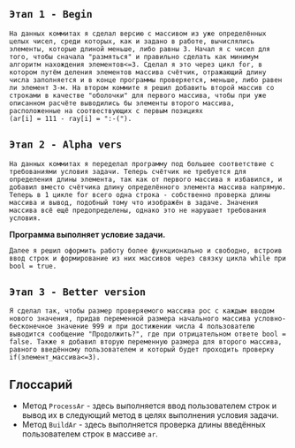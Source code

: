 ## ``Этап 1 - Begin``
    На данных коммитах я сделал версию с массивом из уже определённых целых чисел, среди которых, как и задано в работе, вычислялись элементы, которые длиной меньше, либо равны 3. Начал я с чисел для того, чтобы сначала "размяться" и правильно сделать как минимум алгоритм нахождения элементов<=3. Сделал я это через цикл for, в котором путём деления элементов массива счётчик, отражающий длину числа заполняется и в конце программы проверяется, меньше, либо равен ли элемент 3-м. На втором коммите я решил добавить второй массив со строками в качестве "оболочки" для первого массива, чтобы при уже описанном расчёте выводились бы элементы второго массива, расположенные на соотвествующих с первым позициях 
    (ar[i] = 111 - ray[i] = ":-(").
## ``Этап 2 - Alpha vers``
    На данных коммитах я переделал программу под большее соответствие с требованиями условия задачи. Теперь счётчик не требуется для определения длины элемента, так как от первого массива я избавился, и добавил вместо счётчика длину определённого элемента массива напрямую. Теперь в 1 цикле for всего одна строка - собственно проверка длины массива и вывод, подобный тому что изображён в задаче. Значения массива всё ещё предопределены, однако это не нарушает требования условия.
**Программа выполняет условие задачи.**

    Далее я решил оформить работу более функционально и свободно, встроив ввод строк и формирование из них массивов через связку цикла while при bool = true. 
## ``Этап 3 - Better version``
    Я сделал так, чтобы размер проверяемого массива рос с каждым вводом нового значения, придав переменной размера начального массива условно-бесконечное значение 999 и при достижении числа 4 пользователю выводится сообщение "Продолжить?", где при отрицательном ответе bool = false. Также я добавил вторую переменную размера для второго массива, равного введённому пользователем и который будет проходить проверку if(элемент_массива<=3).
## **Глоссарий**
- Метод ``ProcessAr`` - здесь выполняется ввод пользователем строк и вывод их в следующий метод в целях выполнения условия задачи.
- Метод ``BuildAr`` - здесь выполняется проверка длины введённых пользователем строк в массиве ``ar``.
